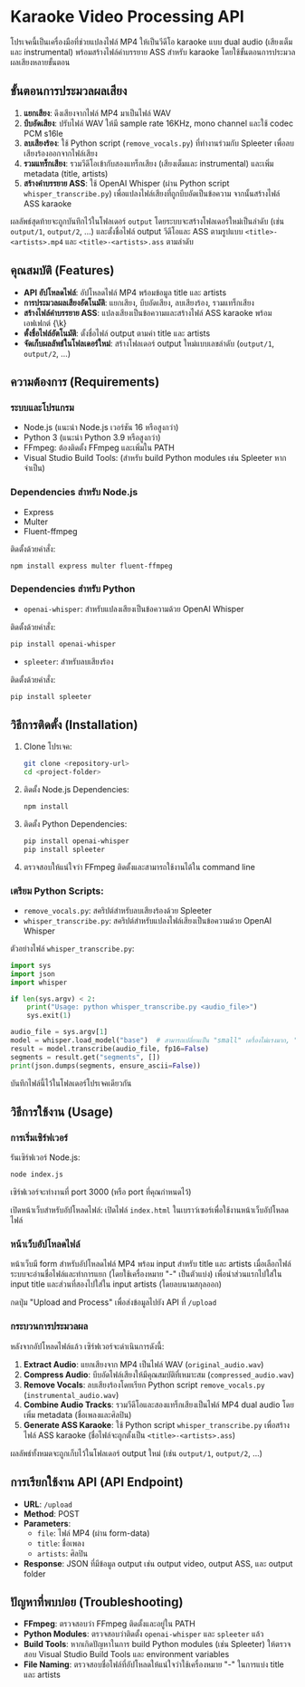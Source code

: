 # Karaoke Video Processing API

โปรเจคนี้เป็นเครื่องมือที่ช่วยแปลงไฟล์ MP4 ให้เป็นวีดีโอ karaoke แบบ dual audio (เสียงเต็มและ instrumental) พร้อมสร้างไฟล์คำบรรยาย ASS สำหรับ karaoke โดยใช้ขั้นตอนการประมวลผลเสียงหลายขั้นตอน

## ขั้นตอนการประมวลผลเสียง

1. **แยกเสียง**: ดึงเสียงจากไฟล์ MP4 มาเป็นไฟล์ WAV
2. **บีบอัดเสียง**: ปรับไฟล์ WAV ให้มี sample rate 16KHz, mono channel และใช้ codec PCM s16le
3. **ลบเสียงร้อง**: ใช้ Python script (`remove_vocals.py`) ที่ทำงานร่วมกับ Spleeter เพื่อลบเสียงร้องออกจากไฟล์เสียง
4. **รวมแทร็กเสียง**: รวมวีดีโอเข้ากับสองแทร็กเสียง (เสียงเต็มและ instrumental) และเพิ่ม metadata (title, artists)
5. **สร้างคำบรรยาย ASS**: ใช้ OpenAI Whisper (ผ่าน Python script `whisper_transcribe.py`) เพื่อแปลงไฟล์เสียงที่ถูกบีบอัดเป็นข้อความ จากนั้นสร้างไฟล์ ASS karaoke

ผลลัพธ์สุดท้ายจะถูกบันทึกไว้ในโฟลเดอร์ `output` โดยระบบจะสร้างโฟลเดอร์ใหม่เป็นลำดับ (เช่น `output/1`, `output/2`, …) และตั้งชื่อไฟล์ output วีดีโอและ ASS ตามรูปแบบ `<title>-<artists>.mp4` และ `<title>-<artists>.ass` ตามลำดับ

## คุณสมบัติ (Features)

- **API อัปโหลดไฟล์**: อัปโหลดไฟล์ MP4 พร้อมข้อมูล title และ artists
- **การประมวลผลเสียงอัตโนมัติ**: แยกเสียง, บีบอัดเสียง, ลบเสียงร้อง, รวมแทร็กเสียง
- **สร้างไฟล์คำบรรยาย ASS**: แปลงเสียงเป็นข้อความและสร้างไฟล์ ASS karaoke พร้อมเอฟเฟกต์ {\k}
- **ตั้งชื่อไฟล์อัตโนมัติ**: ตั้งชื่อไฟล์ output ตามค่า title และ artists
- **จัดเก็บผลลัพธ์ในโฟลเดอร์ใหม่**: สร้างโฟลเดอร์ output ใหม่แบบเลขลำดับ (`output/1`, `output/2`, ...)

## ความต้องการ (Requirements)

### ระบบและโปรแกรม 

- Node.js (แนะนำ Node.js เวอร์ชัน 16 หรือสูงกว่า)
- Python 3 (แนะนำ Python 3.9 หรือสูงกว่า)
- FFmpeg: ต้องติดตั้ง FFmpeg และเพิ่มใน PATH
- Visual Studio Build Tools: (สำหรับ build Python modules เช่น Spleeter หากจำเป็น)

### Dependencies สำหรับ Node.js

- Express
- Multer
- Fluent-ffmpeg

ติดตั้งด้วยคำสั่ง:

```bash
npm install express multer fluent-ffmpeg
```

### Dependencies สำหรับ Python

- `openai-whisper`: สำหรับแปลงเสียงเป็นข้อความด้วย OpenAI Whisper

ติดตั้งด้วยคำสั่ง:

```bash
pip install openai-whisper
```

- `spleeter`: สำหรับลบเสียงร้อง

ติดตั้งด้วยคำสั่ง:

```bash
pip install spleeter
```

## วิธีการติดตั้ง (Installation)

1. Clone โปรเจค:

    ```bash
    git clone <repository-url>
    cd <project-folder>
    ```

2. ติดตั้ง Node.js Dependencies:

    ```bash
    npm install
    ```

3. ติดตั้ง Python Dependencies:

    ```bash
    pip install openai-whisper
    pip install spleeter
    ```

4. ตรวจสอบให้แน่ใจว่า FFmpeg ติดตั้งและสามารถใช้งานได้ใน command line

### เตรียม Python Scripts:

- `remove_vocals.py`: สคริปต์สำหรับลบเสียงร้องด้วย Spleeter
- `whisper_transcribe.py`: สคริปต์สำหรับแปลงไฟล์เสียงเป็นข้อความด้วย OpenAI Whisper

ตัวอย่างไฟล์ `whisper_transcribe.py`:

```python
import sys
import json
import whisper

if len(sys.argv) < 2:
    print("Usage: python whisper_transcribe.py <audio_file>")
    sys.exit(1)

audio_file = sys.argv[1]
model = whisper.load_model("base")  # สามารถเปลี่ยนเป็น "small" เครื่องไม่แรงมาก, "medium" เครื่องพอประมาณ หรือ "large" เครื่องแรงสุดๆใช้เวลา render พอควรแต่แม่นนะ ได้
result = model.transcribe(audio_file, fp16=False)
segments = result.get("segments", [])
print(json.dumps(segments, ensure_ascii=False))
```

บันทึกไฟล์นี้ไว้ในโฟลเดอร์โปรเจคเดียวกัน

## วิธีการใช้งาน (Usage)

### การเริ่มเซิร์ฟเวอร์

รันเซิร์ฟเวอร์ Node.js:

```bash
node index.js
```

เซิร์ฟเวอร์จะทำงานที่ port 3000 (หรือ port ที่คุณกำหนดไว้)

เปิดหน้าเว็บสำหรับอัปโหลดไฟล์: เปิดไฟล์ `index.html` ในเบราว์เซอร์เพื่อใช้งานหน้าเว็บอัปโหลดไฟล์

### หน้าเว็บอัปโหลดไฟล์

หน้าเว็บมี form สำหรับอัปโหลดไฟล์ MP4 พร้อม input สำหรับ title และ artists เมื่อเลือกไฟล์ ระบบจะอ่านชื่อไฟล์และทำการแยก (โดยใช้เครื่องหมาย "-" เป็นตัวแบ่ง) เพื่อนำส่วนแรกไปใส่ใน input title และส่วนที่สองไปใส่ใน input artists (โดยลบนามสกุลออก)

กดปุ่ม "Upload and Process" เพื่อส่งข้อมูลไปยัง API ที่ `/upload`

### กระบวนการประมวลผล

หลังจากอัปโหลดไฟล์แล้ว เซิร์ฟเวอร์จะดำเนินการดังนี้:

1. **Extract Audio**: แยกเสียงจาก MP4 เป็นไฟล์ WAV (`original_audio.wav`)
2. **Compress Audio**: บีบอัดไฟล์เสียงให้มีคุณสมบัติที่เหมาะสม (`compressed_audio.wav`)
3. **Remove Vocals**: ลบเสียงร้องโดยเรียก Python script `remove_vocals.py` (`instrumental_audio.wav`)
4. **Combine Audio Tracks**: รวมวีดีโอและสองแทร็กเสียงเป็นไฟล์ MP4 dual audio โดยเพิ่ม metadata (ชื่อเพลงและศิลปิน)
5. **Generate ASS Karaoke**: ใช้ Python script `whisper_transcribe.py` เพื่อสร้างไฟล์ ASS karaoke (ชื่อไฟล์จะถูกตั้งเป็น `<title>-<artists>.ass`)

ผลลัพธ์ทั้งหมดจะถูกเก็บไว้ในโฟลเดอร์ output ใหม่ (เช่น `output/1`, `output/2`, ...)

## การเรียกใช้งาน API (API Endpoint)

- **URL**: `/upload`
- **Method**: POST
- **Parameters**:
  - `file`: ไฟล์ MP4 (ผ่าน form-data)
  - `title`: ชื่อเพลง
  - `artists`: ศิลปิน
- **Response**: JSON ที่มีข้อมูล output เช่น output video, output ASS, และ output folder

## ปัญหาที่พบบ่อย (Troubleshooting)

- **FFmpeg**: ตรวจสอบว่า FFmpeg ติดตั้งและอยู่ใน PATH
- **Python Modules**: ตรวจสอบว่าติดตั้ง `openai-whisper` และ `spleeter` แล้ว
- **Build Tools**: หากเกิดปัญหาในการ build Python modules (เช่น Spleeter) ให้ตรวจสอบ Visual Studio Build Tools และ environment variables
- **File Naming**: ตรวจสอบชื่อไฟล์ที่อัปโหลดให้แน่ใจว่าใช้เครื่องหมาย "-" ในการแบ่ง title และ artists